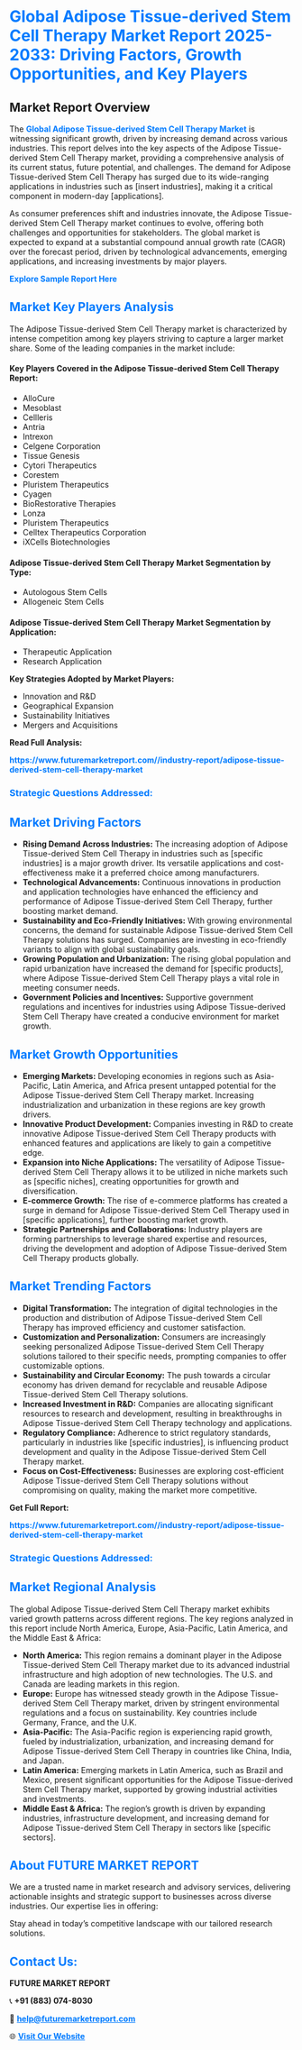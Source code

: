 <h1 style="color: #007BFF;">Global Adipose Tissue-derived Stem Cell Therapy Market Report 2025-2033: Driving Factors, Growth Opportunities, and Key Players</h1>

<section id="overview">
<h2>Market Report Overview</h2>
<p>The <a href="https://www.futuremarketreport.com//industry-report/adipose-tissue-derived-stem-cell-therapy-market" style="color: #007BFF; text-decoration: none;"><strong>Global Adipose Tissue-derived Stem Cell Therapy Market</strong></a> is witnessing significant growth, driven by increasing demand across various industries. This report delves into the key aspects of the Adipose Tissue-derived Stem Cell Therapy market, providing a comprehensive analysis of its current status, future potential, and challenges. The demand for Adipose Tissue-derived Stem Cell Therapy has surged due to its wide-ranging applications in industries such as [insert industries], making it a critical component in modern-day [applications].</p>
<p>As consumer preferences shift and industries innovate, the Adipose Tissue-derived Stem Cell Therapy market continues to evolve, offering both challenges and opportunities for stakeholders. The global market is expected to expand at a substantial compound annual growth rate (CAGR) over the forecast period, driven by technological advancements, emerging applications, and increasing investments by major players.</p>
</section>

<section id="overview">
<p><a href="https://www.futuremarketreport.com//request-sample/reportId=79027" style="color: #007BFF; text-decoration: none;"><strong>Explore Sample Report Here</strong></a></p>
</section>

<section id="key-players">
<h2 style="color: #007BFF;">Market Key Players Analysis</h2>
<p>The Adipose Tissue-derived Stem Cell Therapy market is characterized by intense competition among key players striving to capture a larger market share. Some of the leading companies in the market include:</p>
<h4>Key Players Covered in the Adipose Tissue-derived Stem Cell Therapy Report:</h4>
<ul><li>AlloCure</li><li>Mesoblast</li><li>Cellleris</li><li>Antria</li><li>Intrexon</li><li>Celgene Corporation</li><li>Tissue Genesis</li><li>Cytori Therapeutics</li><li>Corestem</li><li>Pluristem Therapeutics</li><li>Cyagen</li><li>BioRestorative Therapies</li><li>Lonza</li><li>Pluristem Therapeutics</li><li>Celltex Therapeutics Corporation</li><li>iXCells Biotechnologies</li></ul>
<h4>Adipose Tissue-derived Stem Cell Therapy Market Segmentation by Type:</h4>
<ul><li>Autologous Stem Cells</li><li>Allogeneic Stem Cells</li></ul>

<h4>Adipose Tissue-derived Stem Cell Therapy Market Segmentation by Application:</h4>
<ul><li>Therapeutic Application</li><li>Research Application</li></ul>
<p><strong>Key Strategies Adopted by Market Players:</strong></p>
<ul>
<li>Innovation and R&D</li>
<li>Geographical Expansion</li>
<li>Sustainability Initiatives</li>
<li>Mergers and Acquisitions</li>
</ul>
</section>

<section>
<p><strong>Read Full Analysis: </strong></p><a href="https://www.futuremarketreport.com//industry-report/adipose-tissue-derived-stem-cell-therapy-market" style="color: #007BFF; text-decoration: none;"><strong>https://www.futuremarketreport.com//industry-report/adipose-tissue-derived-stem-cell-therapy-market</strong></a>
<h3 style="color: #007BFF;">Strategic Questions Addressed:</h3>
</section>

<section id="driving-factors">
<h2 style="color: #007BFF;">Market Driving Factors</h2>
<ul>
<li><strong>Rising Demand Across Industries:</strong> The increasing adoption of Adipose Tissue-derived Stem Cell Therapy in industries such as [specific industries] is a major growth driver. Its versatile applications and cost-effectiveness make it a preferred choice among manufacturers.</li>
<li><strong>Technological Advancements:</strong> Continuous innovations in production and application technologies have enhanced the efficiency and performance of Adipose Tissue-derived Stem Cell Therapy, further boosting market demand.</li>
<li><strong>Sustainability and Eco-Friendly Initiatives:</strong> With growing environmental concerns, the demand for sustainable Adipose Tissue-derived Stem Cell Therapy solutions has surged. Companies are investing in eco-friendly variants to align with global sustainability goals.</li>
<li><strong>Growing Population and Urbanization:</strong> The rising global population and rapid urbanization have increased the demand for [specific products], where Adipose Tissue-derived Stem Cell Therapy plays a vital role in meeting consumer needs.</li>
<li><strong>Government Policies and Incentives:</strong> Supportive government regulations and incentives for industries using Adipose Tissue-derived Stem Cell Therapy have created a conducive environment for market growth.</li>
</ul>
</section>

<section id="growth-opportunities">
<h2 style="color: #007BFF;">Market Growth Opportunities</h2>
<ul>
<li><strong>Emerging Markets:</strong> Developing economies in regions such as Asia-Pacific, Latin America, and Africa present untapped potential for the Adipose Tissue-derived Stem Cell Therapy market. Increasing industrialization and urbanization in these regions are key growth drivers.</li>
<li><strong>Innovative Product Development:</strong> Companies investing in R&D to create innovative Adipose Tissue-derived Stem Cell Therapy products with enhanced features and applications are likely to gain a competitive edge.</li>
<li><strong>Expansion into Niche Applications:</strong> The versatility of Adipose Tissue-derived Stem Cell Therapy allows it to be utilized in niche markets such as [specific niches], creating opportunities for growth and diversification.</li>
<li><strong>E-commerce Growth:</strong> The rise of e-commerce platforms has created a surge in demand for Adipose Tissue-derived Stem Cell Therapy used in [specific applications], further boosting market growth.</li>
<li><strong>Strategic Partnerships and Collaborations:</strong> Industry players are forming partnerships to leverage shared expertise and resources, driving the development and adoption of Adipose Tissue-derived Stem Cell Therapy products globally.</li>
</ul>
</section>

<section id="trending-factors">
<h2 style="color: #007BFF;">Market Trending Factors</h2>
<ul>
<li><strong>Digital Transformation:</strong> The integration of digital technologies in the production and distribution of Adipose Tissue-derived Stem Cell Therapy has improved efficiency and customer satisfaction.</li>
<li><strong>Customization and Personalization:</strong> Consumers are increasingly seeking personalized Adipose Tissue-derived Stem Cell Therapy solutions tailored to their specific needs, prompting companies to offer customizable options.</li>
<li><strong>Sustainability and Circular Economy:</strong> The push towards a circular economy has driven demand for recyclable and reusable Adipose Tissue-derived Stem Cell Therapy solutions.</li>
<li><strong>Increased Investment in R&D:</strong> Companies are allocating significant resources to research and development, resulting in breakthroughs in Adipose Tissue-derived Stem Cell Therapy technology and applications.</li>
<li><strong>Regulatory Compliance:</strong> Adherence to strict regulatory standards, particularly in industries like [specific industries], is influencing product development and quality in the Adipose Tissue-derived Stem Cell Therapy market.</li>
<li><strong>Focus on Cost-Effectiveness:</strong> Businesses are exploring cost-efficient Adipose Tissue-derived Stem Cell Therapy solutions without compromising on quality, making the market more competitive.</li>
</ul>
</section>

<section>
<p><strong>Get Full Report: </strong></p><a href="https://www.futuremarketreport.com//industry-report/adipose-tissue-derived-stem-cell-therapy-market" style="color: #007BFF; text-decoration: none;"><strong>https://www.futuremarketreport.com//industry-report/adipose-tissue-derived-stem-cell-therapy-market</strong></a>
<h3 style="color: #007BFF;">Strategic Questions Addressed:</h3>
</section>


<section id="regional-analysis">
<h2 style="color: #007BFF;">Market Regional Analysis</h2>
<p>The global Adipose Tissue-derived Stem Cell Therapy market exhibits varied growth patterns across different regions. The key regions analyzed in this report include North America, Europe, Asia-Pacific, Latin America, and the Middle East & Africa:</p>
<ul>
<li><strong>North America:</strong> This region remains a dominant player in the Adipose Tissue-derived Stem Cell Therapy market due to its advanced industrial infrastructure and high adoption of new technologies. The U.S. and Canada are leading markets in this region.</li>
<li><strong>Europe:</strong> Europe has witnessed steady growth in the Adipose Tissue-derived Stem Cell Therapy market, driven by stringent environmental regulations and a focus on sustainability. Key countries include Germany, France, and the U.K.</li>
<li><strong>Asia-Pacific:</strong> The Asia-Pacific region is experiencing rapid growth, fueled by industrialization, urbanization, and increasing demand for Adipose Tissue-derived Stem Cell Therapy in countries like China, India, and Japan.</li>
<li><strong>Latin America:</strong> Emerging markets in Latin America, such as Brazil and Mexico, present significant opportunities for the Adipose Tissue-derived Stem Cell Therapy market, supported by growing industrial activities and investments.</li>
<li><strong>Middle East & Africa:</strong> The region’s growth is driven by expanding industries, infrastructure development, and increasing demand for Adipose Tissue-derived Stem Cell Therapy in sectors like [specific sectors].</li>
</ul>
</section>

<footer>
<h2 style="color: #007BFF;">About FUTURE MARKET REPORT</h2>
<p>We are a trusted name in market research and advisory services, delivering actionable insights and strategic support to businesses across diverse industries. Our expertise lies in offering:</p>

<p>Stay ahead in today’s competitive landscape with our tailored research solutions.</p>

<h2 style="color: #007BFF;">Contact Us:</h2>
<p><strong>FUTURE MARKET REPORT</strong></p>
<p>📞 <strong>+91 (883) 074-8030</strong></p>
<p>📧 <strong><a href="mailto:help@futuremarketreport.com" style="color: #007BFF;">help@futuremarketreport.com</a></strong></p>
<p>🌐 <strong><a href="https://www.futuremarketreport.com/" style="color: #007BFF;">Visit Our Website</a></strong></p>
</footer>
